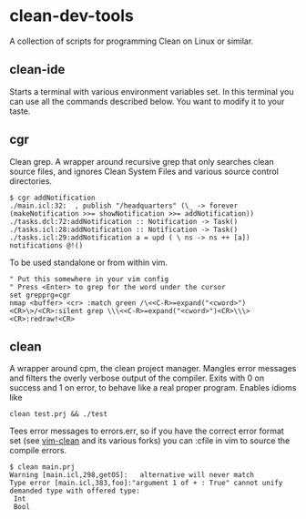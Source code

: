 clean-dev-tools
===============

A collection of scripts for programming Clean on Linux or similar.

clean-ide
---------

Starts a terminal with various environment variables set.
In this terminal you can use all the commands described below.
You want to modify it to your taste.

cgr
---

Clean grep. A wrapper around recursive grep that only searches clean source
files, and ignores Clean System Files and various source control directories.

    $ cgr addNotification
    ./main.icl:32:  , publish "/headquarters" (\_ -> forever (makeNotification >>= showNotification >>= addNotification))
    ./tasks.dcl:72:addNotification :: Notification -> Task()
    ./tasks.icl:28:addNotification :: Notification -> Task()
    ./tasks.icl:29:addNotification a = upd ( \ ns -> ns ++ [a]) notifications @!()

To be used standalone or from within vim.

    " Put this somewhere in your vim config
    " Press <Enter> to grep for the word under the cursor
    set grepprg=cgr
    nmap <buffer> <cr> :match green /\<<C-R>=expand("<cword>")<CR>\>/<CR>:silent grep \\\<<C-R>=expand("<cword>")<CR>\\\><CR>:redraw!<CR>

clean
-----

A wrapper around cpm, the clean project manager.
Mangles error messages and filters the overly verbose output of the compiler.
Exits with 0 on success and 1 on error, to behave like a real proper program.
Enables idioms like

    clean test.prj && ./test

Tees error messages to errors.err, so if you have the correct error format set
(see [vim-clean][norm2782-vim-clean] and its various forks) you can :cfile in
vim to source the compile errors.

    $ clean main.prj 
    Warning [main.icl,298,getOS]:   alternative will never match
    Type error [main.icl,383,foo]:"argument 1 of + : True" cannot unify demanded type with offered type:
     Int
     Bool

[norm2782-vim-clean]: https://github.com/norm2782/vim-clean
